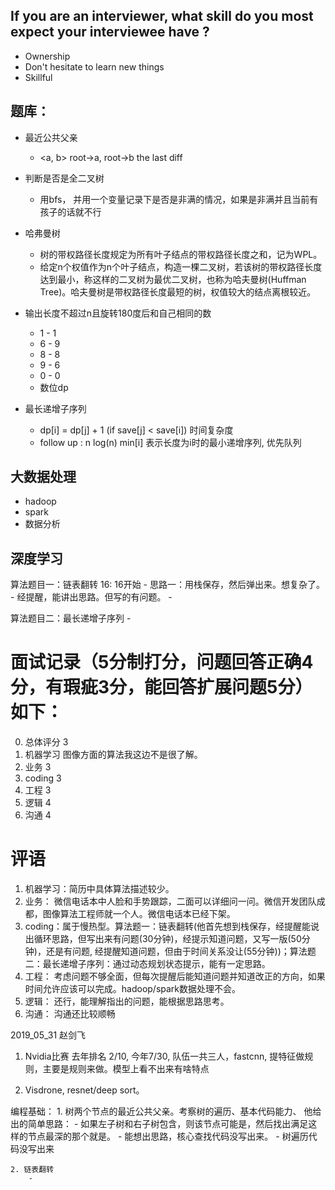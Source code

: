 ## If you are an interviewer, what skill do you most expect your interviewee have ?
- Ownership 
- Don't hesitate to learn new things
- Skillful


## 题库：
- 最近公共父亲
    - <a, b> root->a, root->b  the last diff

- 判断是否是全二叉树
    - 用bfs， 并用一个变量记录下是否是非满的情况，如果是非满并且当前有孩子的话就不行
    
- 哈弗曼树
    - 树的带权路径长度规定为所有叶子结点的带权路径长度之和，记为WPL。
    - 给定n个权值作为n个叶子结点，构造一棵二叉树，若该树的带权路径长度达到最小，称这样的二叉树为最优二叉树，也称为哈夫曼树(Huffman Tree)。哈夫曼树是带权路径长度最短的树，权值较大的结点离根较近。

- 输出长度不超过n且旋转180度后和自己相同的数
    - 1 - 1
    - 6 - 9
    - 8 - 8
    - 9 - 6
    - 0 - 0
    - 数位dp

- 最长递增子序列
    - dp[i] = dp[j] + 1 (if save[j] < save[i]) 时间复杂度
    - follow up :  n log(n)  min[i] 表示长度为i时的最小递增序列, 优先队列


## 大数据处理
- hadoop
- spark
- 数据分析


## 深度学习

算法题目一：链表翻转 16: 16开始
    - 思路一：用栈保存，然后弹出来。想复杂了。
    - 经提醒，能讲出思路。但写的有问题。
    - 
    
算法题目二：最长递增子序列
    - 



# 面试记录（5分制打分，问题回答正确4分，有瑕疵3分，能回答扩展问题5分）如下：
0. 总体评分 3
1. 机器学习 图像方面的算法我这边不是很了解。
2. 业务 3
3. coding 3
4. 工程 3
5. 逻辑 4
6. 沟通 4


# 评语
1. 机器学习：简历中具体算法描述较少。
2. 业务： 微信电话本中人脸和手势跟踪，二面可以详细问一问。微信开发团队成都，图像算法工程师就一个人。微信电话本已经下架。
3. coding：属于慢热型。算法题一：链表翻转(他首先想到栈保存，经提醒能说出循环思路，但写出来有问题(30分钟)，经提示知道问题，又写一版(50分钟)，还是有问题, 经提醒知道问题，但由于时间关系没让(55分钟))；算法题二：最长递增子序列：通过动态规划状态提示，能有一定思路。
4. 工程： 考虑问题不够全面，但每次提醒后能知道问题并知道改正的方向，如果时间允许应该可以完成。hadoop/spark数据处理不会。
5. 逻辑： 还行，能理解指出的问题，能根据思路思考。
6. 沟通： 沟通还比较顺畅




2019_05_31
赵剑飞
1. Nvidia比赛 去年排名 2/10, 今年7/30, 队伍一共三人，fastcnn, 提特征做规则，主要是规则来做。模型上看不出来有啥特点

2. Visdrone, resnet/deep sort。

编程基础：
    1. 树两个节点的最近公共父亲。考察树的遍历、基本代码能力、
        他给出的简单思路：
            - 如果左子树和右子树包含，则该节点可能是，然后找出满足这样的节点最深的那个就是。
            - 能想出思路，核心查找代码没写出来。
            - 树遍历代码没写出来
        
    2. 链表翻转
        - 